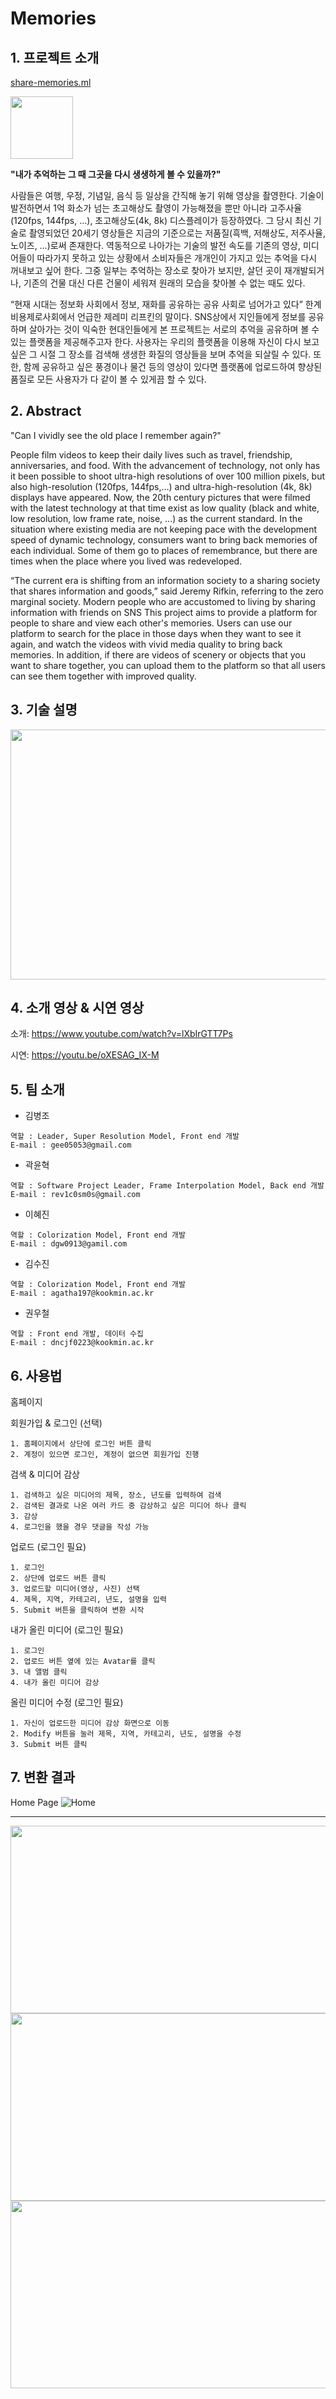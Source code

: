 # Memories  

## 1. 프로젝트 소개
[share-memories.ml](http://share-memories.ml/)


<img src="./doc/image/Memories_logo.png" height="100" weight="50"/>

**"내가 추억하는 그 때 그곳을 다시 생생하게 볼 수 있을까?"**

 사람들은 여행, 우정, 기념일, 음식 등 일상을 간직해 놓기 위해 영상을 촬영한다. 기술이 발전하면서 1억 화소가 넘는 초고해상도 촬영이 가능해졌을 뿐만 아니라 고주사율(120fps, 144fps, …), 초고해상도(4k, 8k) 디스플레이가 등장하였다. 그 당시 최신 기술로 촬영되었던 20세기 영상들은 지금의 기준으로는 저품질(흑백, 저해상도, 저주사율, 노이즈, …)로써 존재한다. 역동적으로 나아가는 기술의 발전 속도를 기존의 영상, 미디어들이 따라가지 못하고 있는 상황에서 소비자들은 개개인이 가지고 있는 추억을 다시 꺼내보고 싶어 한다. 그중 일부는 추억하는 장소로 찾아가 보지만, 살던 곳이 재개발되거나, 기존의 건물 대신 다른 건물이 세워져 원래의 모습을 찾아볼 수 없는 때도 있다.

 “현재 시대는 정보화 사회에서 정보, 재화를 공유하는 공유 사회로 넘어가고 있다” 한계비용제로사회에서 언급한 제레미 리프킨의 말이다. SNS상에서 지인들에게 정보를 공유하며 살아가는 것이 익숙한 현대인들에게 본 프로젝트는 서로의 추억을 공유하며 볼 수 있는 플랫폼을 제공해주고자 한다. 사용자는 우리의 플랫폼을 이용해 자신이 다시 보고 싶은 그 시절 그 장소를 검색해 생생한 화질의 영상들을 보며 추억을 되살릴 수 있다. 또한, 함께 공유하고 싶은 풍경이나 물건 등의 영상이 있다면 플랫폼에 업로드하여 향상된 품질로 모든 사용자가 다 같이 볼 수 있게끔 할 수 있다.



## 2. Abstract

"Can I vividly see the old place I remember again?"

People film videos to keep their daily lives such as travel, friendship, anniversaries, and food. With the advancement of technology, not only has it been possible to shoot ultra-high resolutions of over 100 million pixels, but also high-resolution (120fps, 144fps,…) and ultra-high-resolution (4k, 8k) displays have appeared. Now, the 20th century pictures that were filmed with the latest technology at that time exist as low quality (black and white, low resolution, low frame rate, noise, ...) as the current standard. In the situation where existing media are not keeping pace with the development speed of dynamic technology, consumers want to bring back memories of each individual. Some of them go to places of remembrance, but there are times when the place where you lived was redeveloped.

“The current era is shifting from an information society to a sharing society that shares information and goods,” said Jeremy Rifkin, referring to the zero marginal society. Modern people who are accustomed to living by sharing information with friends on SNS
This project aims to provide a platform for people to share and view each other's memories. Users can use our platform to search for the place in those days when they want to see it again, and watch the videos with vivid media quality to bring back memories. In addition, if there are videos of scenery or objects that you want to share together, you can upload them to the platform so that all users can see them together with improved quality.


## 3. 기술 설명

<img src="./doc/image/SystemStructure.png" height="400" width="900"/>


## 4. 소개 영상 & 시연 영상

소개: https://www.youtube.com/watch?v=lXbIrGTT7Ps

시연: https://youtu.be/oXESAG_IX-M



## 5. 팀 소개

* 김병조  

```
역할 : Leader, Super Resolution Model, Front end 개발 
E-mail : gee05053@gmail.com
```

* 곽윤혁  

```
역할 : Software Project Leader, Frame Interpolation Model, Back end 개발 
E-mail : rev1c0sm0s@gmail.com
```

* 이혜진  

```
역할 : Colorization Model, Front end 개발 
E-mail : dgw0913@gamil.com
```

* 김수진  

```
역할 : Colorization Model, Front end 개발 
E-mail : agatha197@kookmin.ac.kr
```

* 권우철  

```
역할 : Front end 개발, 데이터 수집 
E-mail : dncjf0223@kookmin.ac.kr
```



## 6. 사용법

홈페이지

회원가입 & 로그인 (선택)

```
1. 홈페이지에서 상단에 로그인 버튼 클릭
2. 계정이 있으면 로그인, 계정이 없으면 회원가입 진행
```

검색 & 미디어 감상

```
1. 검색하고 싶은 미디어의 제목, 장소, 년도를 입력하여 검색
2. 검색된 결과로 나온 여러 카드 중 감상하고 싶은 미디어 하나 클릭
3. 감상
4. 로그인을 했을 경우 댓글을 작성 가능
```

업로드 (로그인 필요)

```
1. 로그인
2. 상단에 업로드 버튼 클릭
3. 업로드할 미디어(영상, 사진) 선택
4. 제목, 지역, 카테고리, 년도, 설명을 입력
5. Submit 버튼을 클릭하여 변환 시작
```

내가 올린 미디어 (로그인 필요)

```
1. 로그인
2. 업로드 버튼 옆에 있는 Avatar를 클릭
3. 내 앨범 클릭
4. 내가 올린 미디어 감상
```

올린 미디어 수정 (로그인 필요)

```
1. 자신이 업로드한 미디어 감상 화면으로 이동
2. Modify 버튼을 눌러 제목, 지역, 카테고리, 년도, 설명을 수정
3. Submit 버튼 클릭 
```



## 7. 변환 결과
Home Page
![Home](doc/image/Screen%20Shot%202020-12-01%20at%2010.50.44%20PM.png)

---

<img src="https://lh6.googleusercontent.com/oZC0SjeEt-clPCk56QZfxAVMVZjRnOiFGXWx3iJdGiXMvf0kEuirXao9yrktA_VGwMKYeJFEZpn45VhdQiP0U2khGTIHTS3pvPhdqBf6wco5FLPMuCrIocOlqinMeeCE6hakhqRHM1I" height="300" width="600"/> 

<img src="https://lh4.googleusercontent.com/2BHmorKJXERIlxv1H5iMMHG_yHr3KRgy49VnlLpfUzwRz_gyxdP1miFds2M-BNuph8GAnrExhp3PRXK5ivPUeqHqUBc922YxBaonT1d_Uixrxde-OA_2jeaU415P4bAFezzufJTU6hM" height="300" width="600"/> 

<img src="https://lh3.googleusercontent.com/1nuSI3dkmaJo3W6bqvqrTaA166oMHEEDRHUvdyWqgCE1i6lUd8WfA1ARhSGIddUPlsrzQFF44Dro058WzuPkPjdWwhV4kqZm6fFWG26zSaOokw-ye_5tIUpYOhUymt4KI5NVay85Frg" height="300" width="620"/> 
